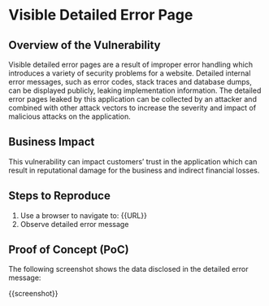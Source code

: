 # Visible Detailed Error Page

## Overview of the Vulnerability

Visible detailed error pages are a result of improper error handling which introduces a variety of security problems for a website. Detailed internal error messages, such as error codes, stack traces and database dumps, can be displayed publicly, leaking implementation information. The detailed error pages leaked by this application can be collected by an attacker and combined with other attack vectors to increase the severity and impact of malicious attacks on the application.

## Business Impact

This vulnerability can impact customers’ trust in the application which can result in reputational damage for the business and indirect financial losses.

## Steps to Reproduce

1. Use a browser to navigate to: {{URL}}
1. Observe detailed error message

## Proof of Concept (PoC)

The following screenshot shows the data disclosed in the detailed error message:

{{screenshot}}
